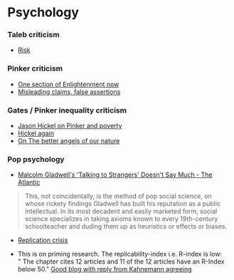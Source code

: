 # Psychology


###  Taleb criticism
- [Risk](http://curi.us/2242-taleb-is-wrong-killing-millions-actually-is-risky)

### Pinker criticism
- [One section of Enlightenment now](https://docs.wixstatic.com/ugd/d9aaad_8b76c6c86f314d0288161ae8a47a9821.pdf)
- [Misleading claims, false assertions](https://www.salon.com/2019/01/26/steven-pinkers-fake-enlightenment-his-book-is-full-of-misleading-claims-and-false-assertions/)

###  Gates / Pinker inequality criticism
- [Jason Hickel on Pinker and poverty](https://www.jasonhickel.org/blog/2019/2/3/pinker-and-global-poverty)
- [Hickel again](https://www.jasonhickel.org/blog/2019/3/1/global-inequality-from-1980-to-2016)
- [On The better angels of our nature](https://twitter.com/magi_jay/status/972957975362056200)

### Pop psychology
- [Malcolm Gladwell's 'Talking to Strangers' Doesn't Say Much - The Atlantic](https://www.theatlantic.com/ideas/archive/2019/09/when-malcolm-gladwell-says-nothing-at-all/597697/)

> This, not coincidentally, is the method of pop social science, on whose
> rickety findings Gladwell has built his reputation as a public intellectual.
> In its most decadent and easily marketed form, social science specializes in
> taking axioms known to every 19th-century schoolteacher and duding them up as
> heuristics or effects or biases.

- [Replication crisis](https://www.theatlantic.com/science/archive/2018/11/psychologys-replication-crisis-real/576223/)

- This is on priming research. The replicability-index i.e. R-index is low:
  " The chapter cites 12 articles and 11 of the 12 articles have an R-Index
  below 50." [Good blog with reply from Kahnemann
  agreeing](https://replicationindex.com/2017/02/02/reconstruction-of-a-train-wreck-how-priming-research-went-of-the-rails/comment-page-1/#comment-1454)


